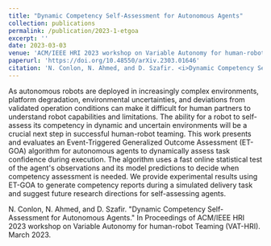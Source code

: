 ```yaml
---
title: "Dynamic Competency Self-Assessment for Autonomous Agents"
collection: publications
permalink: /publication/2023-1-etgoa
excerpt: ''
date: 2023-03-03
venue: 'ACM/IEEE HRI 2023 workshop on Variable Autonomy for human-robot Teaming (VAT-HRI)'
paperurl: 'https://doi.org/10.48550/arXiv.2303.01646'
citation: 'N. Conlon, N. Ahmed, and D. Szafir. <i>Dynamic Competency Self-Assessment for Autonomous Agents.<i> In Proceedings of ACM/IEEE HRI 2023 workshop on Variable Autonomy for human-robot Teaming (VAT-HRI). March 2023.'
---
```

As autonomous robots are deployed in increasingly complex environments, platform degradation, environmental uncertainties, and deviations from validated operation conditions can make it difficult for human partners to understand robot capabilities and limitations. The ability for a robot to self-assess its competency in dynamic and uncertain environments will be a crucial next step in successful human-robot teaming. This work presents and evaluates an Event-Triggered Generalized Outcome Assessment (ET-GOA) algorithm for autonomous agents to dynamically assess task confidence during execution. The algorithm uses a fast online statistical test of the agent's observations and its model predictions to decide when competency assessment is needed. We provide experimental results using ET-GOA to generate competency reports during a simulated delivery task and suggest future research directions for self-assessing agents.

<!--[Download paper here](http://academicpages.github.io/files/paper3.pdf) -->

N. Conlon, N. Ahmed, and D. Szafir. "Dynamic Competency Self-Assessment for Autonomous Agents." In Proceedings of ACM/IEEE HRI 2023 workshop on Variable Autonomy for human-robot Teaming (VAT-HRI). March 2023.
